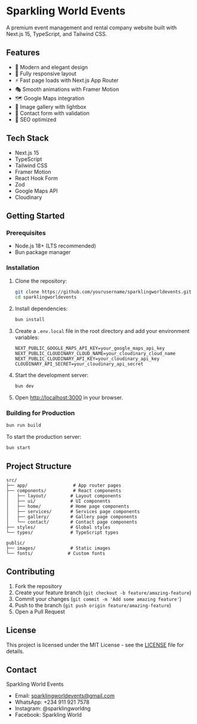 # Sparkling World Events

A premium event management and rental company website built with Next.js 15, TypeScript, and Tailwind CSS.

## Features

- 🎨 Modern and elegant design
- 📱 Fully responsive layout
- ⚡ Fast page loads with Next.js App Router
- 🎭 Smooth animations with Framer Motion
- 🗺️ Google Maps integration
- 📸 Image gallery with lightbox
- 📝 Contact form with validation
- 🎯 SEO optimized

## Tech Stack

- Next.js 15
- TypeScript
- Tailwind CSS
- Framer Motion
- React Hook Form
- Zod
- Google Maps API
- Cloudinary

## Getting Started

### Prerequisites

- Node.js 18+ (LTS recommended)
- Bun package manager

### Installation

1. Clone the repository:
   ```bash
   git clone https://github.com/yourusername/sparklingworldevents.git
   cd sparklingworldevents
   ```

2. Install dependencies:
   ```bash
   bun install
   ```

3. Create a `.env.local` file in the root directory and add your environment variables:
   ```env
   NEXT_PUBLIC_GOOGLE_MAPS_API_KEY=your_google_maps_api_key
   NEXT_PUBLIC_CLOUDINARY_CLOUD_NAME=your_cloudinary_cloud_name
   NEXT_PUBLIC_CLOUDINARY_API_KEY=your_cloudinary_api_key
   CLOUDINARY_API_SECRET=your_cloudinary_api_secret
   ```

4. Start the development server:
   ```bash
   bun dev
   ```

5. Open [http://localhost:3000](http://localhost:3000) in your browser.

### Building for Production

```bash
bun run build
```

To start the production server:
```bash
bun start
```

## Project Structure

```
src/
├── app/                 # App router pages
├── components/          # React components
│   ├── layout/         # Layout components
│   ├── ui/             # UI components
│   ├── home/           # Home page components
│   ├── services/       # Services page components
│   ├── gallery/        # Gallery page components
│   └── contact/        # Contact page components
├── styles/             # Global styles
└── types/              # TypeScript types

public/
├── images/             # Static images
└── fonts/             # Custom fonts
```

## Contributing

1. Fork the repository
2. Create your feature branch (`git checkout -b feature/amazing-feature`)
3. Commit your changes (`git commit -m 'Add some amazing feature'`)
4. Push to the branch (`git push origin feature/amazing-feature`)
5. Open a Pull Request

## License

This project is licensed under the MIT License - see the [LICENSE](LICENSE) file for details.

## Contact

Sparkling World Events
- Email: sparklingworldevents@gmail.com
- WhatsApp: +234 911 921 7578
- Instagram: @sparklingworldng
- Facebook: Sparkling World

